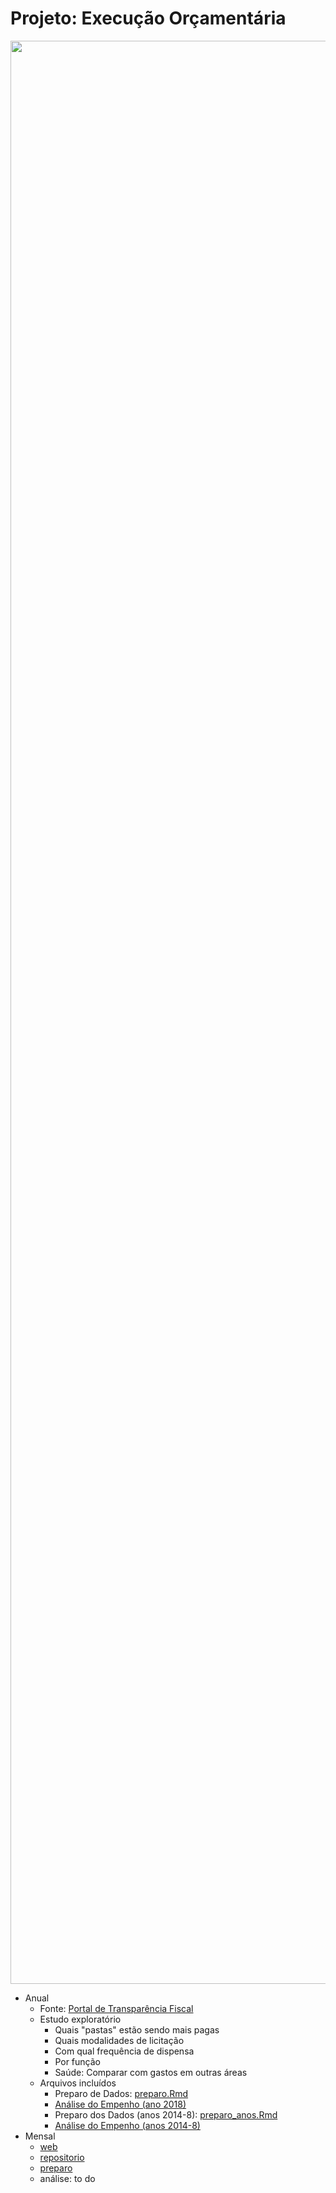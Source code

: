 Projeto: Execução Orçamentária
================

<img src="pics/transparencia_fiscal.png" width="3109" />

-   Anual
    -   Fonte: [Portal de Transparência Fiscal](http://www.transparencia.rj.gov.br/transparencia/faces/OrcamentoTematico/despesa)
    -   Estudo exploratório
        -   Quais "pastas" estão sendo mais pagas
        -   Quais modalidades de licitação
        -   Com qual frequência de dispensa
        -   Por função
        -   Saúde: Comparar com gastos em outras áreas
    -   Arquivos incluídos
        -   Preparo de Dados: [preparo.Rmd](preparo.md)
        -   [Análise do Empenho (ano 2018)](https://dan-reznik.github.io/MP-Execucao-Orcamentaria/empenho.html)
        -   Preparo dos Dados (anos 2014-8): [preparo\_anos.Rmd](preparo_anos.md)
        -   [Análise do Empenho (anos 2014-8)](https://dan-reznik.github.io/MP-Execucao-Orcamentaria/empenho_anos.html)
-   Mensal
    -   [web](https://dan-reznik.github.io/MP-Execucao-Orcamentaria-Mensal/)
    -   [repositorio](https://github.com/dan-reznik/MP-Execucao-Orcamentaria-Mensal)
    -   [preparo](https://dan-reznik.github.io/MP-Execucao-Orcamentaria-Mensal/preparo_mensal.html)
    -   análise: to do
